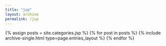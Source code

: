 ```yaml
---
title: "jsp"
layout: archive
permalink: /jsp
---
```



{% assign posts = site.categories.jsp %}
{% for post in posts %} {% include archive-single.html type=page.entries_layout %} {% endfor %}
